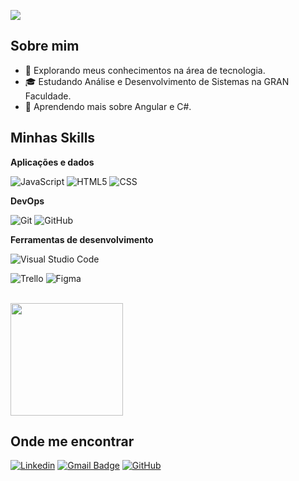 ![](https://komarev.com/ghpvc/?username=mdiasfran&color=006bed)

## Sobre mim

- 🤔 Explorando meus conhecimentos na área de tecnologia.
- 🎓 Estudando Análise e Desenvolvimento de Sistemas na GRAN Faculdade.
- 🌱 Aprendendo mais sobre Angular e C#.
<!-- - 💼 Trabalhando como {stack em que você trabalhar} na {empresa}. -->

## Minhas Skills

**Aplicações e dados**

<!-- ![C++](https://img.shields.io/badge/-C++-333333?style=flat&logo=C%2B%2B&logoColor=00599C) -->
<!-- ![Java](https://img.shields.io/badge/-Java-333333?style=flat&logo=Java&logoColor=007396) -->
![JavaScript](https://img.shields.io/badge/-JavaScript-333333?style=flat&logo=javascript)
![HTML5](https://img.shields.io/badge/-HTML5-333333?style=flat&logo=HTML5)
![CSS](https://img.shields.io/badge/-CSS-333333?style=flat&logo=CSS3&logoColor=1572B6)
<!-- ![Flutter](https://img.shields.io/badge/-Flutter-333333?style=flat&logo=Flutter) -->
<!-- ![React](https://img.shields.io/badge/-React-333333?style=flat&logo=react) -->
<!-- ![React Native](https://img.shields.io/badge/-React%20Native-333333?style=flat&logo=react) -->
<!-- ![Jest](https://img.shields.io/badge/-Jest-333333?style=flat&logo=jest) -->
<!-- ![MySQL](https://img.shields.io/badge/-MySQL-333333?style=flat&logo=mysql) -->

<!-- **Utilidades**

![Insomnia](https://img.shields.io/badge/-Insomnia-333333?style=flat&logo=insomnia)
![Postman](https://img.shields.io/badge/-Postman-333333?style=flat&logo=postman) -->

**DevOps**

![Git](https://img.shields.io/badge/-Git-333333?style=flat&logo=git)
![GitHub](https://img.shields.io/badge/-GitHub-333333?style=flat&logo=github)
<!-- ![Bitbucket](https://img.shields.io/badge/-Bitbucket-333333?style=flat&logo=bitbucket) -->
<!-- ![Docker](https://img.shields.io/badge/-Docker-333333?style=flat&logo=docker) -->
<!-- ![Travis](https://img.shields.io/badge/-Travis-333333?style=flat&logo=travis) -->

**Ferramentas de desenvolvimento**

![Visual Studio Code](https://img.shields.io/badge/-Visual%20Studio%20Code-333333?style=flat&logo=visual-studio-code&logoColor=007ACC)
<!-- ![Eclipse](https://img.shields.io/badge/-Eclipse-333333?style=flat&logo=eclipse-ide&logoColor=2C2255) -->
![Trello](https://img.shields.io/badge/-Trello-333333?style=flat&logo=trello&logoColor=007ACC)
![Figma](https://img.shields.io/badge/-Figma-333333?style=flat&logo=figma&logoColor=007ACC)
<!-- ![Adobe XD](https://img.shields.io/badge/-Adobe%20XD-333333?style=flat&logo=adobe-xd&logoColor=007ACC) -->

<br/>

<a href="https://github.com/mdiasfran" title="Perfil da Fran">
  <img height="180em" src="https://github-readme-stats.vercel.app/api?username=mdiasfran&theme=dracula&show_icons=true" />
</a>

## Onde me encontrar

[![Linkedin](https://img.shields.io/badge/-mdiasfran-blue?style=flat-square&logo=Linkedin&logoColor=white&link=https://www.linkedin.com/in/mdiasfran/)](https://www.linkedin.com/in/mdiasfran/)
[![Gmail Badge](https://img.shields.io/badge/-contate.afran@gmail.com-006bed?style=flat-square&logo=Gmail&logoColor=white&link=mailto:contate.afran@gmail.com)](mailto:contate.afran@gmail.com)
[![GitHub](https://img.shields.io/github/followers/mdiasfran?label=follow&style=social)](https://github.com/mdiasfran)
